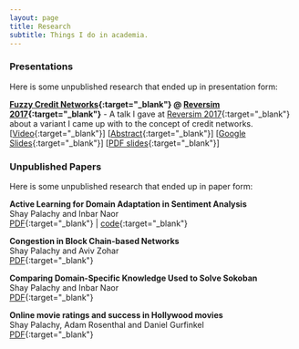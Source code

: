 ```yaml
---
layout: page
title: Research
subtitle: Things I do in academia.
---
```


### Presentations

Here is some unpublished research that ended up in presentation form:

**[Fuzzy Credit Networks](https://www.youtube.com/watch?v=a_bpEelXfG0){:target="_blank"} @ [Reversim 2017](https://summit2017.reversim.com/){:target="_blank"}** - A talk I gave at [Reversim 2017](https://summit2017.reversim.com/){:target="_blank"} about a variant I came up with to the concept of credit networks. [[Video](https://www.youtube.com/watch?v=a_bpEelXfG0){:target="_blank"}] [[Abstract](https://summit2017.reversim.com/session/3c0885c7-3857-b68b-d283-24ed216a316f){:target="_blank"}] [[Google Slides](https://docs.google.com/presentation/d/1e4WdkVnXWdrg7isx73lDnr1cu_oIKi0AwJxw3eja3GA/edit?usp=sharing){:target="_blank"}] [[PDF slides](https://drive.google.com/file/d/0B3IYTOSJm0hOUWRMeEE0ZlhFVkk/view?usp=sharing){:target="_blank"}]


### Unpublished Papers

Here is some unpublished research that ended up in paper form:

**Active Learning for Domain Adaptation in Sentiment Analysis**<br>
Shay Palachy and Inbar Naor<br>
[PDF](https://www.dropbox.com/s/oxxaozw4uvpnd1v/Active%20Learning%20for%20Domain%20Adaptation%20in%20Sentiment%20Analysis.pdf?dl=0){:target="_blank"}  |  [code](https://github.com/shaypal5/active_learning_for_domain_adaptation_in_sentiment_analysis){:target="_blank"}


**Congestion in Block Chain-based Networks**<br>
Shay Palachy and Aviv Zohar<br>
[PDF](https://www.dropbox.com/s/sytcft5mwo0athl/congestion_in_block_networks.pdf?dl=0){:target="_blank"}


**Comparing Domain-Specific Knowledge Used to Solve Sokoban**<br>
Shay Palachy and Inbar Naor<br>
[PDF](https://www.dropbox.com/s/q56iwi4oeue26yh/Comparing%20Domain-Specific%20%20Knowledge%20Used%20to%20Solve%20Sokoban%20-%20Inbar%20Naor%20and%20Shay%20Palachy.pdf?dl=0){:target="_blank"}


**Online movie ratings and success in Hollywood movies**<br>
Shay Palachy, Adam Rosenthal and Daniel Gurfinkel<br>
[PDF](https://www.dropbox.com/s/dae517gugfk45zh/online_ratings_and_success_in_hollywood_movies.pdf?dl=0){:target="_blank"}


<!--### Other research-related stuff

* [Aalto homepage](http://users.ics.aalto.fi/japarkki/){:target="_blank"}-->
